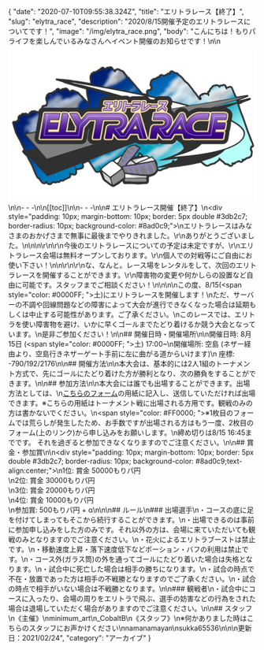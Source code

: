 {
  "date": "2020-07-10T09:55:38.324Z",
  "title": "エリトラレース【終了】",
  "slug": "elytra_race",
  "description": "2020/8/15開催予定のエリトラレースについてです！",
  "image": "/img/elytra_race.png",
  "body": "こんにちは！もりパライフを楽しんでいるみなさんへイベント開催のお知らせです！\n\n![](/img/elytra_race.png)\n\n- - -\n\n[[toc]]\n\n- - -\n\n# エリトラレース開催【終了】\n<div style=\"padding: 10px; margin-bottom: 10px; border: 5px double #3db2c7; border-radius: 10px; background-color: #8ad0c9;\">\nエリトラレースはみなさまのおかげさまで無事に最後までやりきれました。\r\nありがとうございました。\n\n\n\r\n\r\n今後のエリトラレースについての予定は未定ですが、\r\nエリトラレース会場は無料オープンしております。\r\n個人での対戦等にご自由にお使い下さい！\n\n\r\n\r\nな、なんと。レース場をレンタルをして、次回のエリトラレースを開催することができます。\r\n障害物の変更や何かしらの設置など自由に可能です。スタッフまでご相談ください！\n</div>\n\n\nこの度、8/15(<span style=\"color: #0000FF; \">土</span>)にエリトラレースを開催します！\nただ、サーバーの不調や回線問題などの障害によって大会が進行できなくなった場合は延期もしくは中止する可能性があります。ご了承ください。\nこのレースでは、エリトラを使い障害物を避け、いかに早くゴールまでたどり着けるか競う大会となっています。\n是非ご参加ください！\n\n## 開催日時・開催場所\n\n開催日時: 8月 15日 (<span style=\"color: #0000FF; \">土</span>) 17:00~\n開催場所: 空島 (ネザー経由より、空島行きネザーゲート手前に左に曲がる道からいけます)\n          座標: -790/192/2176\n\n## 開催方法\n\n本大会は、基本的には2人1組のトーナメント方式で、先にゴールにたどり着けた方が勝利となり、次の勝負をすることができます。\n\n## 参加方法\n\n本大会には誰でも出場することができます。出場方法としては、\n[こちらのフォーム](https://forms.gle/RqtfZ7sacLDAf7vb7)の用紙に記入し、送信していただければ出場できます。※こちらの用紙はトーナメント戦に出場される方用です。観戦のみの方は書かないでください。\n<span style=\"color: #FF0000; \">※1枚目のフォームでは荒らしが発生したため、お手数ですが出場される方はもう一度、2枚目のフォーム(上のリンク)から申し込みをお願いします。</span>\n締め切りは8/15 16:45までです。 それを過ぎると参加できなくなりますのでご注意ください。\n\n## 賞金・参加賞\n\n<div style=\"padding: 10px; margin-bottom: 10px; border: 5px double #3db2c7; border-radius: 10px; background-color: #8ad0c9;text-align:center;\">\n1位: 賞金 50000もりパ円<br/>\n2位: 賞金 30000もりパ円<br/>\n3位: 賞金 20000もりパ円<br/>\n4位: 賞金 10000もりパ円<br/>\n参加賞: 500もりパ円 + α\n</div>\n\n## ルール\n### 出場選手\n・コースの底に足を付けてしまってもそこから続行することができます。\n・出場できるのは事前に参加申し込みをした方のみです。それ以外の方は、会場に来ていただいても観戦のみとなりますのでご注意ください。\n・花火によるエリトラブーストは禁止です。\n・移動速度上昇・落下速度低下などポーション・バフの利用は禁止です。\n・コース外(ガラス筒)の外を通ってゴールにたどり着いた場合は失格となります。\n・試合中に死亡した場合は相手の勝ちになります。\n・試合の時点で不在・放置であった方は相手の不戦勝となりますのでご了承ください。\n・試合の時点で相手がいない場合は不戦勝となります。\n\n### 観戦者\n・試合中にコースに入ったり、会場の周りをエリトラで飛ぶ、選手の妨害などの行為をされた場合は退場していただく場合がありますのでご注意ください。\n\n## スタッフ\n《主催》\nminimum_art\n_CobaltB\n《スタッフ》\n※何かありました時はこちらのスタッフにお声かけください\nnamanamayan\nsukka65536\n\n\n更新日：2021/02/24",
  "category": "アーカイブ"
}